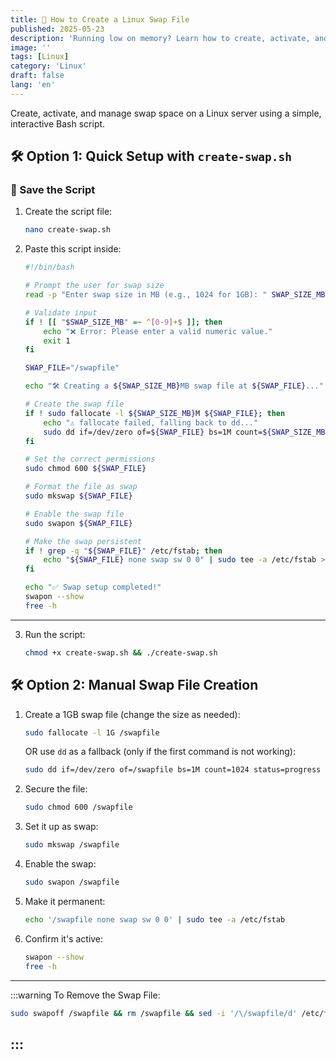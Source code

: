```yaml
---
title: 🐧 How to Create a Linux Swap File
published: 2025-05-23
description: 'Running low on memory? Learn how to create, activate, and manage swap space on Linux server using a simple, interactive Bash script'
image: ''
tags: [Linux]
category: 'Linux'
draft: false 
lang: 'en'
---
```


Create, activate, and manage swap space on a Linux server using a simple, interactive Bash script.


## 🛠️ Option 1: Quick Setup with `create-swap.sh`

### 📝 Save the Script

1. Create the script file:

   ```bash
   nano create-swap.sh
   ```

2. Paste this script inside:

   ```bash
   #!/bin/bash

   # Prompt the user for swap size
   read -p "Enter swap size in MB (e.g., 1024 for 1GB): " SWAP_SIZE_MB

   # Validate input
   if ! [[ "$SWAP_SIZE_MB" =~ ^[0-9]+$ ]]; then
       echo "❌ Error: Please enter a valid numeric value."
       exit 1
   fi

   SWAP_FILE="/swapfile"

   echo "🛠️ Creating a ${SWAP_SIZE_MB}MB swap file at ${SWAP_FILE}..."

   # Create the swap file
   if ! sudo fallocate -l ${SWAP_SIZE_MB}M ${SWAP_FILE}; then
       echo "⚠️ fallocate failed, falling back to dd..."
       sudo dd if=/dev/zero of=${SWAP_FILE} bs=1M count=${SWAP_SIZE_MB} status=progress
   fi

   # Set the correct permissions
   sudo chmod 600 ${SWAP_FILE}

   # Format the file as swap
   sudo mkswap ${SWAP_FILE}

   # Enable the swap file
   sudo swapon ${SWAP_FILE}

   # Make the swap persistent
   if ! grep -q "${SWAP_FILE}" /etc/fstab; then
       echo "${SWAP_FILE} none swap sw 0 0" | sudo tee -a /etc/fstab > /dev/null
   fi

   echo "✅ Swap setup completed!"
   swapon --show
   free -h
   ```

---

3. Run the script:

   ```bash
   chmod +x create-swap.sh && ./create-swap.sh
   ```


## 🛠️ Option 2: Manual Swap File Creation

1. Create a 1GB swap file (change the size as needed):

   ```bash
   sudo fallocate -l 1G /swapfile
   ```

   OR use `dd` as a fallback (only if the first command is not working):

   ```bash
   sudo dd if=/dev/zero of=/swapfile bs=1M count=1024 status=progress
   ```

2. Secure the file:

   ```bash
   sudo chmod 600 /swapfile
   ```

3. Set it up as swap:

   ```bash
   sudo mkswap /swapfile
   ```

4. Enable the swap:

   ```bash
   sudo swapon /swapfile
   ```

5. Make it permanent:

   ```bash
   echo '/swapfile none swap sw 0 0' | sudo tee -a /etc/fstab
   ```

6. Confirm it's active:

   ```bash
   swapon --show
   free -h
   ```


---

:::warning
To Remove the Swap File:
```bash
sudo swapoff /swapfile && rm /swapfile && sed -i '/\/swapfile/d' /etc/fstab
```
:::
---
